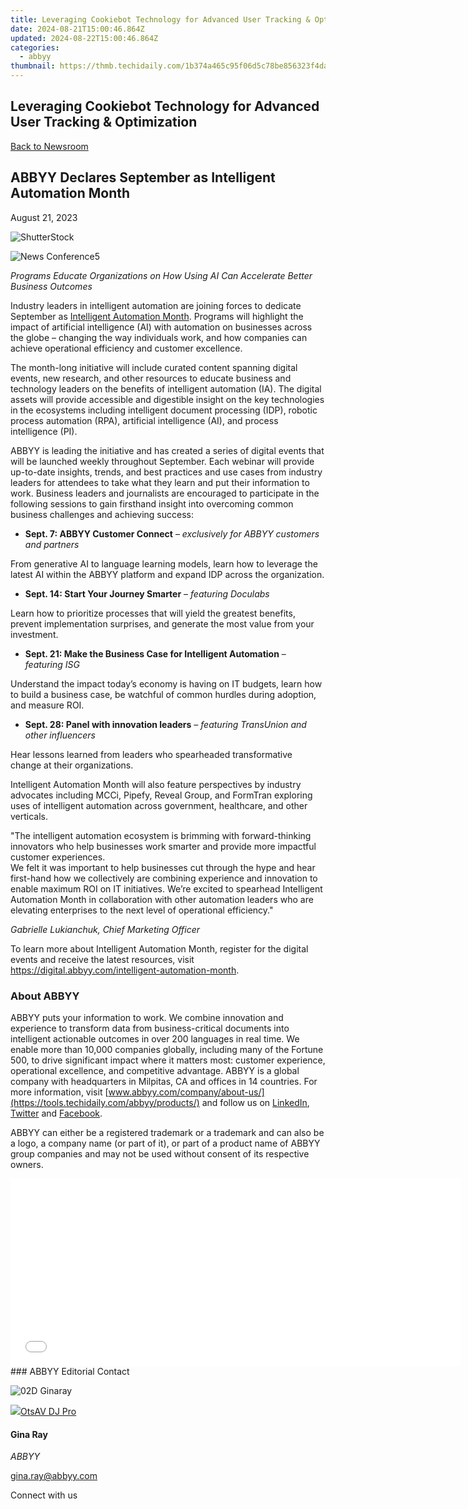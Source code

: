 ```yaml
---
title: Leveraging Cookiebot Technology for Advanced User Tracking & Optimization
date: 2024-08-21T15:00:46.864Z
updated: 2024-08-22T15:00:46.864Z
categories:
  - abbyy
thumbnail: https://thmb.techidaily.com/1b374a465c95f06d5c78be856323f4da5e44fdc10fcab5198bc36f19c430691c.jpg
---
```


## Leveraging Cookiebot Technology for Advanced User Tracking & Optimization

[Back to Newsroom](https://tools.techidaily.com/abbyy/products/)

## ABBYY Declares September as Intelligent Automation Month

August 21, 2023

![ShutterStock](https://content.abbyy.com/-/media/project/abbyy/abbyy/branchtemplates/shutterstock_1272462163_1296-x-729.jpg?h=729&iar=0&w=1296)

![News Conference5](https://static1.abbyy.com/abbyycommedia/33753/news-conference5.jpg) 

_Programs Educate Organizations on How Using AI Can Accelerate Better Business Outcomes_

Industry leaders in intelligent automation are joining forces to dedicate September as [Intelligent Automation Month](https://tools.techidaily.com/abbyy/products/). Programs will highlight the impact of artificial intelligence (AI) with automation on businesses across the globe – changing the way individuals work, and how companies can achieve operational efficiency and customer excellence.

The month-long initiative will include curated content spanning digital events, new research, and other resources to educate business and technology leaders on the benefits of intelligent automation (IA). The digital assets will provide accessible and digestible insight on the key technologies in the ecosystems including intelligent document processing (IDP), robotic process automation (RPA), artificial intelligence (AI), and process intelligence (PI).

ABBYY is leading the initiative and has created a series of digital events that will be launched weekly throughout September. Each webinar will provide up-to-date insights, trends, and best practices and use cases from industry leaders for attendees to take what they learn and put their information to work. Business leaders and journalists are encouraged to participate in the following sessions to gain firsthand insight into overcoming common business challenges and achieving success:

* **Sept. 7: ABBYY Customer Connect** – _exclusively for ABBYY customers and partners_  
    
 From generative AI to language learning models, learn how to leverage the latest AI within the ABBYY platform and expand IDP across the organization.
* **Sept. 14: Start Your Journey Smarter** – _featuring Doculabs_  
    
 Learn how to prioritize processes that will yield the greatest benefits, prevent implementation surprises, and generate the most value from your investment.
* **Sept. 21: Make the Business Case for Intelligent Automation** – _featuring ISG_  
    
 Understand the impact today’s economy is having on IT budgets, learn how to build a business case, be watchful of common hurdles during adoption, and measure ROI.
* **Sept. 28: Panel with innovation leaders** – _featuring TransUnion and other influencers_  
    
 Hear lessons learned from leaders who spearheaded transformative change at their organizations.

Intelligent Automation Month will also feature perspectives by industry advocates including MCCi, Pipefy, Reveal Group, and FormTran exploring uses of intelligent automation across government, healthcare, and other verticals.

"The intelligent automation ecosystem is brimming with forward-thinking innovators who help businesses work smarter and provide more impactful customer experiences.   
We felt it was important to help businesses cut through the hype and hear first-hand how we collectively are combining experience and innovation to enable maximum ROI on IT initiatives. We’re excited to spearhead Intelligent Automation Month in collaboration with other automation leaders who are elevating enterprises to the next level of operational efficiency."

_Gabrielle Lukianchuk, Chief Marketing Officer_ 

To learn more about Intelligent Automation Month, register for the digital events and receive the latest resources, visit <https://digital.abbyy.com/intelligent-automation-month>.

### About ABBYY

ABBYY puts your information to work. We combine innovation and experience to transform data from business-critical documents into intelligent actionable outcomes in over 200 languages in real time. We enable more than 10,000 companies globally, including many of the Fortune 500, to drive significant impact where it matters most: customer experience, operational excellence, and competitive advantage. ABBYY is a global company with headquarters in Milpitas, CA and offices in 14 countries. For more information, visit [www.abbyy.com/company/about-us/](https://tools.techidaily.com/abbyy/products/) and follow us on [LinkedIn](https://www.linkedin.com/company/abbyy), [Twitter](https://twitter.com/ABBYY%5FSoftware) and [Facebook](https://www.facebook.com/ABBYYsoft).

ABBYY can either be a registered trademark or a trademark and can also be a logo, a company name (or part of it), or part of a product name of ABBYY group companies and may not be used without consent of its respective owners.

<!-- affiliate ads begin -->
<iframe id="iframe_672" src="//a.impactradius-go.com/gen-ad-code/5597632/1959812/17834/" width="720" height="300" scrolling="no" frameborder="0" marginheight="0" marginwidth="0"></iframe>
<!-- affiliate ads end -->
### ABBYY Editorial Contact

![02D Ginaray](https://static2.abbyy.com/abbyycommedia/23662/02d-ginaray.png)

<!-- affiliate ads begin -->
<a href="https://otszone.ots7.com/order/checkout.php?PRODS=4713321&QTY=1&AFFILIATE=108875&CART=1"><img src="https://green.ots7.com/screenshots/OtsAV/OtsAVDJ1.90-300x188.jpg" border="0">OtsAV DJ Pro</a>
<!-- affiliate ads end -->
#### Gina Ray

_ABBYY_

[gina.ray@abbyy.com](https://tools.techidaily.com/abbyy/products/) 

  
Connect with us

<ins class="adsbygoogle"
     style="display:block"
     data-ad-format="autorelaxed"
     data-ad-client="ca-pub-7571918770474297"
     data-ad-slot="1223367746"></ins>



<ins class="adsbygoogle"
     style="display:block"
     data-ad-client="ca-pub-7571918770474297"
     data-ad-slot="8358498916"
     data-ad-format="auto"
     data-full-width-responsive="true"></ins>
